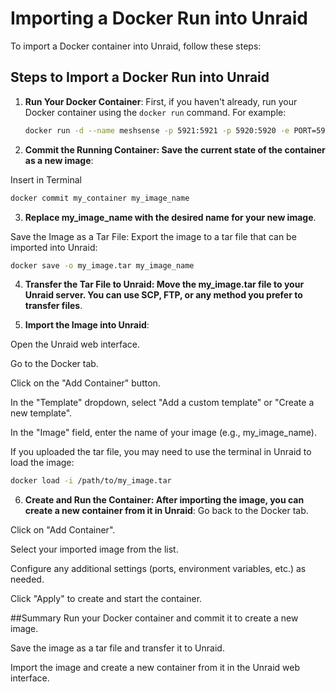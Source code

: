 # Importing a Docker Run into Unraid

To import a Docker container into Unraid, follow these steps:

## Steps to Import a Docker Run into Unraid


1. **Run Your Docker Container**: 
   First, if you haven't already, run your Docker container using the `docker run` command. For example:
   
    ```bash
    docker run -d --name meshsense -p 5921:5921 -p 5920:5920 -e PORT=5921 -e DEV_UI_URL="http://localhost:5921" -e ACCESS_KEY="noSecrets" --tty  --interactive  --privileged y0mg/meshsense

    
2. **Commit the Running Container: Save the current state of the container as a new image**:

Insert in Terminal

```bash
docker commit my_container my_image_name
```


3. **Replace my_image_name with the desired name for your new image**.

Save the Image as a Tar File: Export the image to a tar file that can be imported into Unraid:
```bash
docker save -o my_image.tar my_image_name
```



4. **Transfer the Tar File to Unraid: Move the my_image.tar file to your Unraid server. You can use SCP, FTP, or any method you prefer to transfer files**.



5. **Import the Image into Unraid**:

Open the Unraid web interface.

Go to the Docker tab.

Click on the "Add Container" button.

In the "Template" dropdown, select "Add a custom template" or "Create a new template".

In the "Image" field, enter the name of your image (e.g., my_image_name).

If you uploaded the tar file, you may need to use the terminal in Unraid to load the image:

 ```bash
docker load -i /path/to/my_image.tar
```



6. **Create and Run the Container: After importing the image, you can create a new container from it in Unraid**:
Go back to the Docker tab.

Click on "Add Container".

Select your imported image from the list.

Configure any additional settings (ports, environment variables, etc.) as needed.

Click "Apply" to create and start the container.



##Summary
Run your Docker container and commit it to create a new image.

Save the image as a tar file and transfer it to Unraid.

Import the image and create a new container from it in the Unraid web interface.
